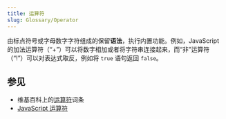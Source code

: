 ```yaml
---
title: 运算符
slug: Glossary/Operator
---
```


由标点符号或字母数字字符组成的保留**语法**，执行内置功能。例如，JavaScript 的加法运算符（“+”）可以将数字相加或者将字符串连接起来，而“非”运算符（“!”）可以对表达式取反，例如将 `true` 语句返回 `false`。

## 参见

- 维基百科上的[运算符](<https://zh.wikipedia.org/zh-cn/算子_(編程)>)词条
- [JavaScript 运算符](/zh-CN/docs/Web/JavaScript/Reference/Operators)
